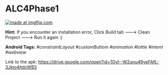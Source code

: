 # ALC4Phase1

<a href="https://imgflip.com/gif/35jfrx"><img src="https://i.imgflip.com/35jfrx.gif" title="made at imgflip.com"/></a>

**Hint:** If you encounter an installation error, Click Build tab ---> Clean Project ---> Run it again :)

**Android Tags:** *#constraintLayout* *#customButtom* *#animation* *#lottie* *#intent* *#webview* 

Link to the apk: https://drive.google.com/open?id=1GyI--W2unu49yeFAfL-3Jklo4jtdcWB3
